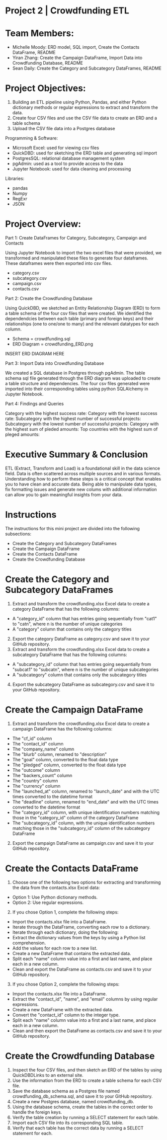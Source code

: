 # Project 2 | Crowdfunding ETL

# Team Members:

- Michelle Moody: ERD model, SQL import, Create the Contacts DataFrame, README
- Yiran Zhang: Create the Campaign DataFrame, Import Data into Crowdfunding Database, README
- Sean Daily: Create the Category and Subcategory DataFrames, README

# Project Objectives:

1) Building an ETL pipeline using Python, Pandas, and either Python dictionary methods or regular expressions to extract and transform the data.
2) Create four CSV files and use the CSV file data to create an ERD and a table schema
3) Upload the CSV file data into a Postgres database

Programming & Software: 
- Microsoft Excel: used for viewing csv files
- QuickDBD: used for sketching the ERD table and generating sql import
- PostgresSQL: relational database management system
- pgAdmin: used as a tool to provide access to the data
- Jupyter Notebook: used for data cleaning and processing

Libraries:
- pandas
- Numpy
- RegExr
- JSON

# Project Overview:

Part 1: Create DataFrames for Category, Subcategory, Campaign and Contacts

Using Jupyter Notebook to import the two excel files that were provided, we transformed and manipulated these files to generate four dataframes. These dataframes were then exported into csv files.

- category.csv
- subcategory.csv
- campaign.csv
- contacts.csv

Part 2: Create the Crowdfunding Database

Using QuickDBD, we sketched an Entity Relationship Diagram (ERD) to form a table schema of the four csv files that were created. We identified the dependendcies between each table (primary and foreign keys) and their relationships (one to one/one to many) and the relevant datatypes for each column.

- Schema = crowdfunding.sql
- ERD Diagram = crowdfunding_ERD.png

INSERT ERD DIAGRAM HERE

Part 3: Import Data into Crowdfunding Database

We created a SQL database in Postgres through pgAdmin. The table schema sql file generated through the ERD diagram was uploaded to create a table structure and dependencies. The four csv files generated were imported into their corresponding tables using python SQLAlchemy in Jupyter Notebook. 

Part 4: Findings and Queries

Category with the highest success rate:
Category with the lowest success rate:
Subcategory with the highest number of successful projects:
Subcategory with the lowest number of successful projects:
Category with the highest sum of pleded amounts:
Top countries with the highest sum of pleged amounts:

# Executive Summary & Conclusion

ETL (Extract, Transform and Load) is a foundational skill in the data science field. Data is often scattered across multiple sources and in various formats. Understanding how to perform these steps is a critical concept that enables you to have clean and accurate data. Being able to manipulate data types, fix formatting issues and generate new colums with additional information can allow you to gain meaningful insights from your data. 

# Instructions

The instructions for this mini project are divided into the following subsections:

- Create the Category and Subcategory DataFrames
- Create the Campaign DataFrame
- Create the Contacts DataFrame
- Create the Crowdfunding Database

# Create the Category and Subcategory DataFrames
1) Extract and transform the crowdfunding.xlsx Excel data to create a category DataFrame that has the following columns:
- A "category_id" column that has entries going sequentially from "cat1" to "catn", where n is the number of unique categories
- A "category" column that contains only the category titles
2) Export the category DataFrame as category.csv and save it to your GitHub repository.
3) Extract and transform the crowdfunding.xlsx Excel data to create a subcategory DataFrame that has the following columns:
- A "subcategory_id" column that has entries going sequentially from "subcat1" to "subcatn", where n is the number of unique subcategories
- A "subcategory" column that contains only the subcategory titles
4) Export the subcategory DataFrame as subcategory.csv and save it to your GitHub repository.

# Create the Campaign DataFrame
1) Extract and transform the crowdfunding.xlsx Excel data to create a campaign DataFrame has the following columns:
- The "cf_id" column
- The "contact_id" column
- The "company_name" column
- The "blurb" column, renamed to "description"
- The "goal" column, converted to the float data type
- The "pledged" column, converted to the float data type
- The "outcome" column
- The "backers_count" column
- The "country" column
- The "currency" column
- The "launched_at" column, renamed to "launch_date" and with the UTC times converted to the datetime format
- The "deadline" column, renamed to "end_date" and with the UTC times converted to the datetime format
- The "category_id" column, with unique identification numbers matching those in the "category_id" column of the category DataFrame
- The "subcategory_id" column, with the unique identification numbers matching those in the "subcategory_id" column of the subcategory DataFrame
2) Export the campaign DataFrame as campaign.csv and save it to your GitHub repository.

# Create the Contacts DataFrame
1) Choose one of the following two options for extracting and transforming the data from the contacts.xlsx Excel data:
- Option 1: Use Python dictionary methods.
- Option 2: Use regular expressions.
2) If you chose Option 1, complete the following steps:
- Import the contacts.xlsx file into a DataFrame.
- Iterate through the DataFrame, converting each row to a dictionary.
- Iterate through each dictionary, doing the following:
- Extract the dictionary values from the keys by using a Python list comprehension.
- Add the values for each row to a new list.
- Create a new DataFrame that contains the extracted data.
- Split each "name" column value into a first and last name, and place each in a new column.
- Clean and export the DataFrame as contacts.csv and save it to your GitHub repository.
3) If you chose Option 2, complete the following steps:
- Import the contacts.xlsx file into a DataFrame.
- Extract the "contact_id", "name", and "email" columns by using regular expressions.
- Create a new DataFrame with the extracted data.
- Convert the "contact_id" column to the integer type.
- Split each "name" column value into a first and a last name, and place each in a new column.
- Clean and then export the DataFrame as contacts.csv and save it to your GitHub repository.

# Create the Crowdfunding Database
1) Inspect the four CSV files, and then sketch an ERD of the tables by using QuickDBDLinks to an external site.
2) Use the information from the ERD to create a table schema for each CSV file.
3) Save the database schema as a Postgres file named crowdfunding_db_schema.sql, and save it to your GitHub repository.
4) Create a new Postgres database, named crowdfunding_db.
5) Using the database schema, create the tables in the correct order to handle the foreign keys.
6) Verify the table creation by running a SELECT statement for each table.
7) Import each CSV file into its corresponding SQL table.
8) Verify that each table has the correct data by running a SELECT statement for each.



